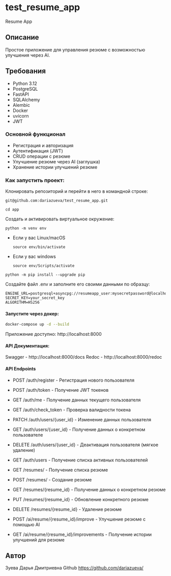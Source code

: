 # test_resume_app
Resume App

## Описание

Простое приложение для управления резюме с возможностью улучшения через AI.

## Требования

- Python 3.12
- PostgreSQL
- FastAPI
- SQLAlchemy
- Alembic
- Docker
- uvicorn
- JWT

### Основной функционал
- Регистрация и авторизация
- Аутентификация (JWT)
- CRUD операции с резюме
- Улучшение резюме через AI (заглушка)
- Хранение истории улучшений резюме

### Как запустить проект:

Клонировать репозиторий и перейти в него в командной строке:

```
git@github.com:dariazueva/test_resume_app.git
```
```
cd app
```
Cоздать и активировать виртуальное окружение:
```
python -m venv env
```
* Если у вас Linux/macOS
    ```
    source env/bin/activate
    ```
* Если у вас windows
    ```
    source env/Scripts/activate
    ```
```
python -m pip install --upgrade pip
```
Создайте файл .env и заполните его своими данными по образцу:
```
ENGINE_URL=postgresql+asyncpg://resumeapp_user:mysecretpassword@localhost:5432/resumeapp
SECRET_KEY=your_secret_key
ALGORITHM=HS256
```
#### Запустите через докер:
```bash
docker-compose up -d --build
```
Приложение доступно: http://localhost:8000
#### API Документация:
Swagger - http://localhost:8000/docs
Redoc - http://localhost:8000/redoc

#### API Endpoints
* POST /auth/register - Регистрация нового пользователя
* POST /auth/token - Получение JWT токенов
* GET /auth/me - Получение данных текущего пользователя
* GET /auth/check_token - Проверка валидности токена
* PATCH /auth/users/{user_id} - Изменение данных пользователя
* GET /auth/users/{user_id} - Получение данных о конкретном пользователе
* DELETE /auth/users/{user_id} - Деактивация пользователя (мягкое удаление)
* GET /auth/users - Получение списка активных пользователей

* GET /resumes/ - Получение списка резюме
* POST /resumes/ - Создание резюме
* GET /resumes/{resume_id} - Получение данных о конкретном резюме
* PUT /resumes/{resume_id} - Обновление конкретного резюме
* DELETE /resumes/{resume_id} - Удаление резюме

* POST /ai/resume/{resume_id}/improve - Улучшение резюме с помощью AI
* GET /ai/resume/{resume_id}/improvements - Получение истории улучшений для резюме


## Автор
Зуева Дарья Дмитриевна
Github https://github.com/dariazueva/